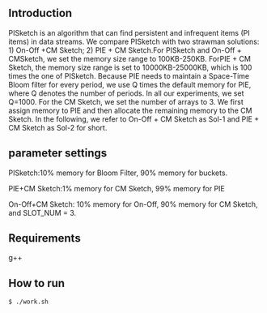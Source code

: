 ## Introduction
PISketch is an algorithm that can find persistent and infrequent items (PI items) in data streams.
We compare PISketch with two strawman solutions: 1) On-Off +CM Sketch; 2) PIE + CM Sketch.For PISketch and On-Off + CMSketch, we set the memory size range to 100KB-250KB. ForPIE + CM Sketch, the memory size range is set to 10000KB-25000KB, which is 100 times the one of PISketch. Because PIE needs to maintain a Space-Time Bloom filter for every period, we use Q times the default memory for PIE, where Q denotes the number of periods. 
In all our experiments, we set Q=1000. For the CM Sketch, we set the number of arrays to 3. 
We first assign memory to PIE and then allocate the remaining memory to the CM Sketch.
In the following, we refer to On-Off + CM Sketch as Sol-1 and PIE + CM Sketch as Sol-2 for short.
## parameter settings
PISketch:10% memory for Bloom Filter, 90% memory for buckets.

PIE+CM Sketch:1%  memory for CM Sketch, 99% memory for PIE

On-Off+CM Sketch: 10% memory for On-Off, 90% memory for CM Sketch, and SLOT_NUM = 3.
## Requirements
g++
## How to run
``` bash
$ ./work.sh
```
